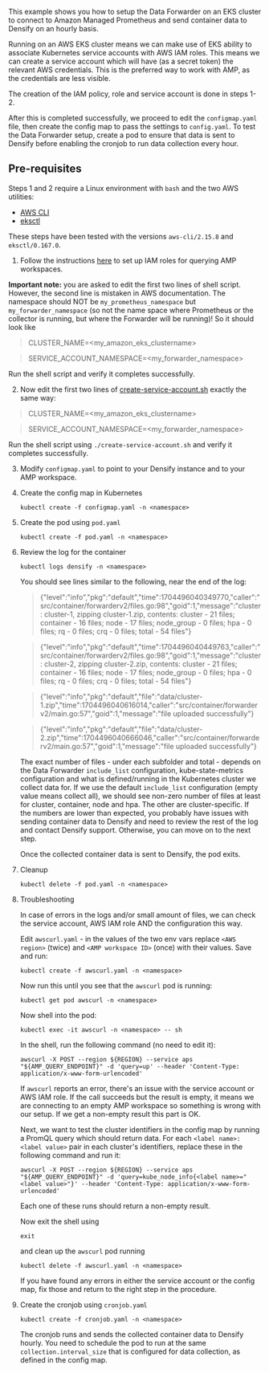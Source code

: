 This example shows you how to setup the Data Forwarder on an EKS cluster to connect to Amazon Managed Prometheus and send container data to Densify on an hourly basis. 

Running on an AWS EKS cluster means we can make use of EKS ability to associate Kubernetes service accounts with AWS IAM roles. This means we can create a service account which will have (as a secret token) the relevant AWS credentials. This is the preferred way to work with AMP, as the credentials are less visible.

The creation of the IAM policy, role and service account is done in steps 1-2. 

After this is completed successfully, we proceed to edit the `configmap.yaml` file, then create the config map to pass the settings to `config.yaml`. To test the Data Forwarder setup, create a pod to ensure that data is sent to Densify before enabling the cronjob to run data collection every hour.

## Pre-requisites

Steps 1 and 2 require a Linux environment with `bash` and the two AWS utilities:

* [AWS CLI](https://docs.aws.amazon.com/cli/latest/userguide/getting-started-install.html#getting-started-install-instructions)
* [eksctl](https://eksctl.io/installation/#for-unix)

These steps have been tested with the versions `aws-cli/2.15.8` and `eksctl/0.167.0`.

1. Follow the instructions [here](https://docs.aws.amazon.com/prometheus/latest/userguide/set-up-irsa.html#set-up-irsa-query) to set up IAM roles for querying AMP workspaces.

**Important note:** you are asked to edit the first two lines of shell script. However, the second line is mistaken in AWS documentation. The namespace should NOT be `my_prometheus_namespace` but `my_forwarder_namespace` (so not the name space where Prometheus or the collector is running, but where the Forwarder will be running)! So it should look like

> CLUSTER_NAME=<my_amazon_eks_clustername>

> SERVICE_ACCOUNT_NAMESPACE=<my_forwarder_namespace>

Run the shell script and verify it completes successfully.

2. Now edit the first two lines of [create-service-account.sh](./create-service-account.sh) exactly the same way:

> CLUSTER_NAME=<my_amazon_eks_clustername>

> SERVICE_ACCOUNT_NAMESPACE=<my_forwarder_namespace>

Run the shell script using
`./create-service-account.sh`
and verify it completes successfully.

3. Modify `configmap.yaml` to point to your Densify instance and to your AMP workspace.

4. Create the config map in Kubernetes
    
    `kubectl create -f configmap.yaml -n <namespace>`
	
5. Create the pod using `pod.yaml`
    
    `kubectl create -f pod.yaml -n <namespace>`
	
6. Review the log for the container
	
	`kubectl logs densify -n <namespace>`
	
	You should see lines similar to the following, near the end of the log:

	> {"level":"info","pkg":"default","time":1704496040349770,"caller":"src/container/forwarderv2/files.go:98","goid":1,"message":"cluster : cluster-1, zipping cluster-1.zip, contents: cluster - 21 files; container - 16 files; node - 17 files; node_group - 0 files; hpa - 0 files; rq - 0 files; crq - 0 files; total - 54 files"}

	> {"level":"info","pkg":"default","time":1704496040449763,"caller":"src/container/forwarderv2/files.go:98","goid":1,"message":"cluster : cluster-2, zipping cluster-2.zip, contents: cluster - 21 files; container - 16 files; node - 17 files; node_group - 0 files; hpa - 0 files; rq - 0 files; crq - 0 files; total - 54 files"}

	> {"level":"info","pkg":"default","file":"data/cluster-1.zip","time":1704496040616014,"caller":"src/container/forwarderv2/main.go:57","goid":1,"message":"file uploaded successfully"}

	> {"level":"info","pkg":"default","file":"data/cluster-2.zip","time":1704496040666046,"caller":"src/container/forwarderv2/main.go:57","goid":1,"message":"file uploaded successfully"}

	The exact number of files - under each subfolder and total - depends on the Data Forwarder `include_list` configuration, kube-state-metrics configuration and what is defined/running in the Kubernetes cluster we collect data for. If we use the default `include_list` configuration (empty value means collect all), we should see non-zero number of files at least for cluster, container, node and hpa. The other are cluster-specific.
	If the numbers are lower than expected, you probably have issues with sending container data to Densify and need to review the rest of the log and contact Densify support. Otherwise, you can move on to the next step.
	
	Once the collected container data is sent to Densify, the pod exits.

7. Cleanup

    `kubectl delete -f pod.yaml -n <namespace>`

8. Troubleshooting

	In case of errors in the logs and/or small amount of files, we can check the service account, AWS IAM role AND the configuration this way.

	Edit `awscurl.yaml` - in the values of the two env vars replace `<AWS region>` (twice) and `<AMP workspace ID>` (once) with their values. Save and run:

    `kubectl create -f awscurl.yaml -n <namespace>`

	Now run this until you see that the `awscurl` pod is running:

    `kubectl get pod awscurl -n <namespace>`

	Now shell into the pod:

    `kubectl exec -it awscurl -n <namespace> -- sh`

	In the shell, run the following command (no need to edit it):
	
    `awscurl -X POST --region ${REGION} --service aps "${AMP_QUERY_ENDPOINT}" -d 'query=up' --header 'Content-Type: application/x-www-form-urlencoded'`
	
	If `awscurl` reports an error, there's an issue with the service account or AWS IAM role. If the call succeeds but the result is empty, it means we are connecting to an empty AMP workspace so something is wrong with our setup. If we get a non-empty result this part is OK.

	Next, we want to test the cluster identifiers in the config map by running a PromQL query which should return data. For each `<label name>: <label value>` pair in each cluster's identifiers, replace these in the following command and run it:

    `awscurl -X POST --region ${REGION} --service aps "${AMP_QUERY_ENDPOINT}" -d 'query=kube_node_info{<label name>="<label value>"}' --header 'Content-Type: application/x-www-form-urlencoded'`

	Each one of these runs should return a non-empty result.

	Now exit the shell using

	`exit`

	and clean up the `awscurl` pod running

    `kubectl delete -f awscurl.yaml -n <namespace>`

	If you have found any errors in either the service account or the config map, fix those and return to the right step in the procedure.

9. Create the cronjob using `cronjob.yaml`
    
    `kubectl create -f cronjob.yaml -n <namespace>`
	
	The cronjob runs and sends the collected container data to Densify hourly. You need to schedule the pod to run at the same `collection.interval_size` that is configured for data collection, as defined in the config map.
